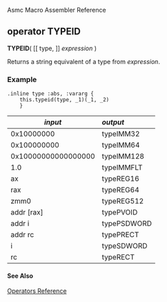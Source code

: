 Asmc Macro Assembler Reference

## operator TYPEID

**TYPEID**( [[ type, ]] _expression_ )


Returns a string equivalent of a type from _expression_.

### Example

```assembly
.inline type :abs, :vararg {
    this.typeid(type, _1)(_1, _2)
    }
```

| _input_ | _output_ |
| ------ |:------- |
| 0x10000000 | typeIMM32 |
| 0x100000000 | typeIMM64 |
| 0x10000000000000000 | typeIMM128 |
| 1.0 | typeIMMFLT |
| ax | typeREG16 |
| rax | typeREG64 |
| zmm0 | typeREG512 |
| addr [rax] | typePVOID |
| addr i | typePSDWORD |
| addr rc | typePRECT |
| i | typeSDWORD |
| rc | typeRECT |

#### See Also

[Operators Reference](readme.md)